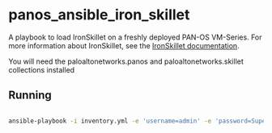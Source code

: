 # panos_ansible_iron_skillet

A playbook to load IronSkillet on a freshly deployed PAN-OS VM-Series. For more information about IronSkillet, see
the [IronSkillet documentation](https://iron-skillet.readthedocs.io/en/docs_master/overview.html).  

You will need the paloaltonetworks.panos and paloaltonetworks.skillet collections installed

## Running

```bash

ansible-playbook -i inventory.yml -e 'username=admin' -e 'password=Super! Secret!' -e 'ip_address=10.0.1.55' load_iron_skillet.yml 

```